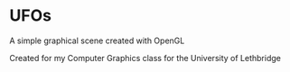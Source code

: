 # UFOs
A simple graphical scene created with OpenGL

Created for my Computer Graphics class for the University of Lethbridge
